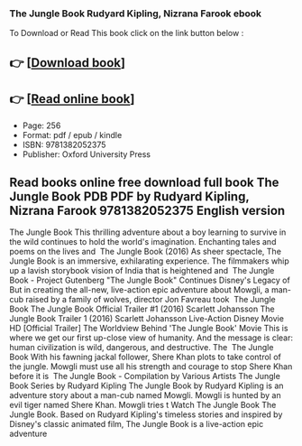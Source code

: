 ### The Jungle Book Rudyard Kipling, Nizrana Farook ebook

To Download or Read This book click on the link button below :

## 👉  [**[Download book](http://get-pdfs.com/download.php?group=book&from=github.com&id=717519&lnk=1063 "Download book")**]

## 👉  [**[Read online book](http://get-pdfs.com/download.php?group=book&from=github.com&id=717519&lnk=1063 "Read online book")**]


* Page: 256
* Format: pdf / epub / kindle
* ISBN: 9781382052375
* Publisher: Oxford University Press



## Read books online free download full book The Jungle Book PDB PDF by Rudyard Kipling, Nizrana Farook 9781382052375 English version



 The Jungle Book This thrilling adventure about a boy learning to survive in the wild continues to hold the world&#039;s imagination. Enchanting tales and poems on the lives and 
 The Jungle Book (2016) As sheer spectacle, The Jungle Book is an immersive, exhilarating experience. The filmmakers whip up a lavish storybook vision of India that is heightened and 
 The Jungle Book - Project Gutenberg 
 &quot;The Jungle Book&quot; Continues Disney&#039;s Legacy of But in creating the all-new, live-action epic adventure about Mowgli, a man-cub raised by a family of wolves, director Jon Favreau took 
 The Jungle Book 
 The Jungle Book Official Trailer #1 (2016) Scarlett Johansson The Jungle Book Trailer 1 (2016) Scarlett Johansson Live-Action Disney Movie HD [Official Trailer]
 The Worldview Behind &#039;The Jungle Book&#039; Movie This is where we get our first up-close view of humanity. And the message is clear: human civilization is wild, dangerous, and destructive. The 
 The Jungle Book With his fawning jackal follower, Shere Khan plots to take control of the jungle. Mowgli must use all his strength and courage to stop Shere Khan before it is 
 The Jungle Book - Compilation by Various Artists 
 The Jungle Book Series by Rudyard Kipling The Jungle Book by Rudyard Kipling is an adventure story about a man-cub named Mowgli. Mowgli is hunted by an evil tiger named Shere Khan. Mowgli tries t
 Watch The Jungle Book The Jungle Book. Based on Rudyard Kipling&#039;s timeless stories and inspired by Disney&#039;s classic animated film, The Jungle Book is a live-action epic adventure 






